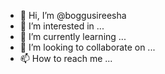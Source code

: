 - 👋 Hi, I’m @boggusireesha
- 👀 I’m interested in ...
- 🌱 I’m currently learning ...
- 💞️ I’m looking to collaborate on ...
- 📫 How to reach me ...

<!---
boggusireesha/boggusireesha is a ✨ special ✨ repository because its `README.md` (this file) appears on your GitHub profile.
You can click the Preview link to take a look at your changes.
--->

